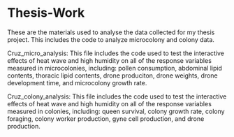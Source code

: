 # Thesis-Work
These are the materials used to analyse the data collected for my thesis project. This includes the code to analyze microcolony and colony data.


Cruz_micro_analysis:
This file includes the code used to test the interactive effects of heat wave and high humidity on all of the response variables measured in microcolonies, including: pollen consumption, abdominal lipid contents, thoracic lipid contents, drone produciton, drone weights, drone development time, and microcolony growth rate.


Cruz_colony_analysis:
This file includes the code used to test the interactive effects of heat wave and high humidity on all of the response variables measured in colonies, including: queen survival, colony growth rate, colony foraging, colony worker production, gyne cell production, and drone production. 
